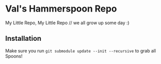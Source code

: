 # Val's Hammerspoon Repo

My Little Repo, My Little Repo // we all grow up some day :)

## Installation

Make sure you run `git submodule update --init --recursive` to grab all Spoons!
